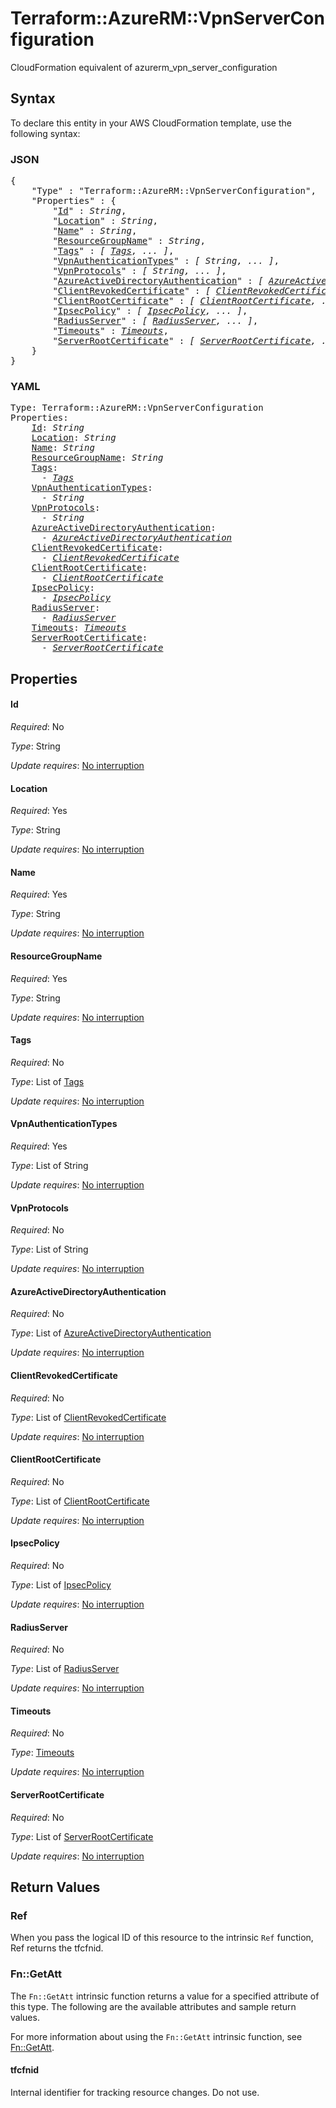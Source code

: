 # Terraform::AzureRM::VpnServerConfiguration

CloudFormation equivalent of azurerm_vpn_server_configuration

## Syntax

To declare this entity in your AWS CloudFormation template, use the following syntax:

### JSON

<pre>
{
    "Type" : "Terraform::AzureRM::VpnServerConfiguration",
    "Properties" : {
        "<a href="#id" title="Id">Id</a>" : <i>String</i>,
        "<a href="#location" title="Location">Location</a>" : <i>String</i>,
        "<a href="#name" title="Name">Name</a>" : <i>String</i>,
        "<a href="#resourcegroupname" title="ResourceGroupName">ResourceGroupName</a>" : <i>String</i>,
        "<a href="#tags" title="Tags">Tags</a>" : <i>[ <a href="tags.md">Tags</a>, ... ]</i>,
        "<a href="#vpnauthenticationtypes" title="VpnAuthenticationTypes">VpnAuthenticationTypes</a>" : <i>[ String, ... ]</i>,
        "<a href="#vpnprotocols" title="VpnProtocols">VpnProtocols</a>" : <i>[ String, ... ]</i>,
        "<a href="#azureactivedirectoryauthentication" title="AzureActiveDirectoryAuthentication">AzureActiveDirectoryAuthentication</a>" : <i>[ <a href="azureactivedirectoryauthentication.md">AzureActiveDirectoryAuthentication</a>, ... ]</i>,
        "<a href="#clientrevokedcertificate" title="ClientRevokedCertificate">ClientRevokedCertificate</a>" : <i>[ <a href="clientrevokedcertificate.md">ClientRevokedCertificate</a>, ... ]</i>,
        "<a href="#clientrootcertificate" title="ClientRootCertificate">ClientRootCertificate</a>" : <i>[ <a href="clientrootcertificate.md">ClientRootCertificate</a>, ... ]</i>,
        "<a href="#ipsecpolicy" title="IpsecPolicy">IpsecPolicy</a>" : <i>[ <a href="ipsecpolicy.md">IpsecPolicy</a>, ... ]</i>,
        "<a href="#radiusserver" title="RadiusServer">RadiusServer</a>" : <i>[ <a href="radiusserver.md">RadiusServer</a>, ... ]</i>,
        "<a href="#timeouts" title="Timeouts">Timeouts</a>" : <i><a href="timeouts.md">Timeouts</a></i>,
        "<a href="#serverrootcertificate" title="ServerRootCertificate">ServerRootCertificate</a>" : <i>[ <a href="serverrootcertificate.md">ServerRootCertificate</a>, ... ]</i>
    }
}
</pre>

### YAML

<pre>
Type: Terraform::AzureRM::VpnServerConfiguration
Properties:
    <a href="#id" title="Id">Id</a>: <i>String</i>
    <a href="#location" title="Location">Location</a>: <i>String</i>
    <a href="#name" title="Name">Name</a>: <i>String</i>
    <a href="#resourcegroupname" title="ResourceGroupName">ResourceGroupName</a>: <i>String</i>
    <a href="#tags" title="Tags">Tags</a>: <i>
      - <a href="tags.md">Tags</a></i>
    <a href="#vpnauthenticationtypes" title="VpnAuthenticationTypes">VpnAuthenticationTypes</a>: <i>
      - String</i>
    <a href="#vpnprotocols" title="VpnProtocols">VpnProtocols</a>: <i>
      - String</i>
    <a href="#azureactivedirectoryauthentication" title="AzureActiveDirectoryAuthentication">AzureActiveDirectoryAuthentication</a>: <i>
      - <a href="azureactivedirectoryauthentication.md">AzureActiveDirectoryAuthentication</a></i>
    <a href="#clientrevokedcertificate" title="ClientRevokedCertificate">ClientRevokedCertificate</a>: <i>
      - <a href="clientrevokedcertificate.md">ClientRevokedCertificate</a></i>
    <a href="#clientrootcertificate" title="ClientRootCertificate">ClientRootCertificate</a>: <i>
      - <a href="clientrootcertificate.md">ClientRootCertificate</a></i>
    <a href="#ipsecpolicy" title="IpsecPolicy">IpsecPolicy</a>: <i>
      - <a href="ipsecpolicy.md">IpsecPolicy</a></i>
    <a href="#radiusserver" title="RadiusServer">RadiusServer</a>: <i>
      - <a href="radiusserver.md">RadiusServer</a></i>
    <a href="#timeouts" title="Timeouts">Timeouts</a>: <i><a href="timeouts.md">Timeouts</a></i>
    <a href="#serverrootcertificate" title="ServerRootCertificate">ServerRootCertificate</a>: <i>
      - <a href="serverrootcertificate.md">ServerRootCertificate</a></i>
</pre>

## Properties

#### Id

_Required_: No

_Type_: String

_Update requires_: [No interruption](https://docs.aws.amazon.com/AWSCloudFormation/latest/UserGuide/using-cfn-updating-stacks-update-behaviors.html#update-no-interrupt)

#### Location

_Required_: Yes

_Type_: String

_Update requires_: [No interruption](https://docs.aws.amazon.com/AWSCloudFormation/latest/UserGuide/using-cfn-updating-stacks-update-behaviors.html#update-no-interrupt)

#### Name

_Required_: Yes

_Type_: String

_Update requires_: [No interruption](https://docs.aws.amazon.com/AWSCloudFormation/latest/UserGuide/using-cfn-updating-stacks-update-behaviors.html#update-no-interrupt)

#### ResourceGroupName

_Required_: Yes

_Type_: String

_Update requires_: [No interruption](https://docs.aws.amazon.com/AWSCloudFormation/latest/UserGuide/using-cfn-updating-stacks-update-behaviors.html#update-no-interrupt)

#### Tags

_Required_: No

_Type_: List of <a href="tags.md">Tags</a>

_Update requires_: [No interruption](https://docs.aws.amazon.com/AWSCloudFormation/latest/UserGuide/using-cfn-updating-stacks-update-behaviors.html#update-no-interrupt)

#### VpnAuthenticationTypes

_Required_: Yes

_Type_: List of String

_Update requires_: [No interruption](https://docs.aws.amazon.com/AWSCloudFormation/latest/UserGuide/using-cfn-updating-stacks-update-behaviors.html#update-no-interrupt)

#### VpnProtocols

_Required_: No

_Type_: List of String

_Update requires_: [No interruption](https://docs.aws.amazon.com/AWSCloudFormation/latest/UserGuide/using-cfn-updating-stacks-update-behaviors.html#update-no-interrupt)

#### AzureActiveDirectoryAuthentication

_Required_: No

_Type_: List of <a href="azureactivedirectoryauthentication.md">AzureActiveDirectoryAuthentication</a>

_Update requires_: [No interruption](https://docs.aws.amazon.com/AWSCloudFormation/latest/UserGuide/using-cfn-updating-stacks-update-behaviors.html#update-no-interrupt)

#### ClientRevokedCertificate

_Required_: No

_Type_: List of <a href="clientrevokedcertificate.md">ClientRevokedCertificate</a>

_Update requires_: [No interruption](https://docs.aws.amazon.com/AWSCloudFormation/latest/UserGuide/using-cfn-updating-stacks-update-behaviors.html#update-no-interrupt)

#### ClientRootCertificate

_Required_: No

_Type_: List of <a href="clientrootcertificate.md">ClientRootCertificate</a>

_Update requires_: [No interruption](https://docs.aws.amazon.com/AWSCloudFormation/latest/UserGuide/using-cfn-updating-stacks-update-behaviors.html#update-no-interrupt)

#### IpsecPolicy

_Required_: No

_Type_: List of <a href="ipsecpolicy.md">IpsecPolicy</a>

_Update requires_: [No interruption](https://docs.aws.amazon.com/AWSCloudFormation/latest/UserGuide/using-cfn-updating-stacks-update-behaviors.html#update-no-interrupt)

#### RadiusServer

_Required_: No

_Type_: List of <a href="radiusserver.md">RadiusServer</a>

_Update requires_: [No interruption](https://docs.aws.amazon.com/AWSCloudFormation/latest/UserGuide/using-cfn-updating-stacks-update-behaviors.html#update-no-interrupt)

#### Timeouts

_Required_: No

_Type_: <a href="timeouts.md">Timeouts</a>

_Update requires_: [No interruption](https://docs.aws.amazon.com/AWSCloudFormation/latest/UserGuide/using-cfn-updating-stacks-update-behaviors.html#update-no-interrupt)

#### ServerRootCertificate

_Required_: No

_Type_: List of <a href="serverrootcertificate.md">ServerRootCertificate</a>

_Update requires_: [No interruption](https://docs.aws.amazon.com/AWSCloudFormation/latest/UserGuide/using-cfn-updating-stacks-update-behaviors.html#update-no-interrupt)

## Return Values

### Ref

When you pass the logical ID of this resource to the intrinsic `Ref` function, Ref returns the tfcfnid.

### Fn::GetAtt

The `Fn::GetAtt` intrinsic function returns a value for a specified attribute of this type. The following are the available attributes and sample return values.

For more information about using the `Fn::GetAtt` intrinsic function, see [Fn::GetAtt](https://docs.aws.amazon.com/AWSCloudFormation/latest/UserGuide/intrinsic-function-reference-getatt.html).

#### tfcfnid

Internal identifier for tracking resource changes. Do not use.

